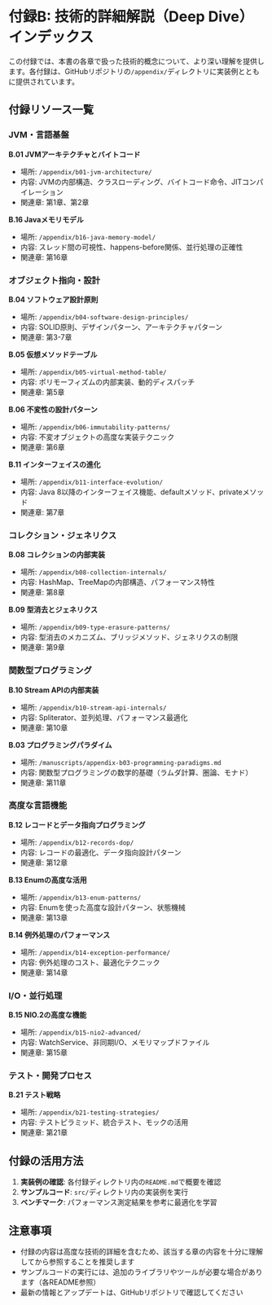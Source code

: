 # 付録B: 技術的詳細解説（Deep Dive）インデックス

この付録では、本書の各章で扱った技術的概念について、より深い理解を提供します。各付録は、GitHubリポジトリの`/appendix/`ディレクトリに実装例とともに提供されています。

## 付録リソース一覧

### JVM・言語基盤

**B.01 JVMアーキテクチャとバイトコード**
- 場所: `/appendix/b01-jvm-architecture/`
- 内容: JVMの内部構造、クラスローディング、バイトコード命令、JITコンパイレーション
- 関連章: 第1章、第2章

**B.16 Javaメモリモデル**
- 場所: `/appendix/b16-java-memory-model/`
- 内容: スレッド間の可視性、happens-before関係、並行処理の正確性
- 関連章: 第16章

### オブジェクト指向・設計

**B.04 ソフトウェア設計原則**
- 場所: `/appendix/b04-software-design-principles/`
- 内容: SOLID原則、デザインパターン、アーキテクチャパターン
- 関連章: 第3-7章

**B.05 仮想メソッドテーブル**
- 場所: `/appendix/b05-virtual-method-table/`
- 内容: ポリモーフィズムの内部実装、動的ディスパッチ
- 関連章: 第5章

**B.06 不変性の設計パターン**
- 場所: `/appendix/b06-immutability-patterns/`
- 内容: 不変オブジェクトの高度な実装テクニック
- 関連章: 第6章

**B.11 インターフェイスの進化**
- 場所: `/appendix/b11-interface-evolution/`
- 内容: Java 8以降のインターフェイス機能、defaultメソッド、privateメソッド
- 関連章: 第7章

### コレクション・ジェネリクス

**B.08 コレクションの内部実装**
- 場所: `/appendix/b08-collection-internals/`
- 内容: HashMap、TreeMapの内部構造、パフォーマンス特性
- 関連章: 第8章

**B.09 型消去とジェネリクス**
- 場所: `/appendix/b09-type-erasure-patterns/`
- 内容: 型消去のメカニズム、ブリッジメソッド、ジェネリクスの制限
- 関連章: 第9章

### 関数型プログラミング

**B.10 Stream APIの内部実装**
- 場所: `/appendix/b10-stream-api-internals/`
- 内容: Spliterator、並列処理、パフォーマンス最適化
- 関連章: 第10章

**B.03 プログラミングパラダイム**
- 場所: `/manuscripts/appendix-b03-programming-paradigms.md`
- 内容: 関数型プログラミングの数学的基礎（ラムダ計算、圏論、モナド）
- 関連章: 第11章

### 高度な言語機能

**B.12 レコードとデータ指向プログラミング**
- 場所: `/appendix/b12-records-dop/`
- 内容: レコードの最適化、データ指向設計パターン
- 関連章: 第12章

**B.13 Enumの高度な活用**
- 場所: `/appendix/b13-enum-patterns/`
- 内容: Enumを使った高度な設計パターン、状態機械
- 関連章: 第13章

**B.14 例外処理のパフォーマンス**
- 場所: `/appendix/b14-exception-performance/`
- 内容: 例外処理のコスト、最適化テクニック
- 関連章: 第14章

### I/O・並行処理

**B.15 NIO.2の高度な機能**
- 場所: `/appendix/b15-nio2-advanced/`
- 内容: WatchService、非同期I/O、メモリマップドファイル
- 関連章: 第15章

### テスト・開発プロセス

**B.21 テスト戦略**
- 場所: `/appendix/b21-testing-strategies/`
- 内容: テストピラミッド、統合テスト、モックの活用
- 関連章: 第21章

## 付録の活用方法

1. **実装例の確認**: 各付録ディレクトリ内の`README.md`で概要を確認
2. **サンプルコード**: `src/`ディレクトリ内の実装例を実行
3. **ベンチマーク**: パフォーマンス測定結果を参考に最適化を学習

## 注意事項

- 付録の内容は高度な技術的詳細を含むため、該当する章の内容を十分に理解してから参照することを推奨します
- サンプルコードの実行には、追加のライブラリやツールが必要な場合があります（各README参照）
- 最新の情報とアップデートは、GitHubリポジトリで確認してください